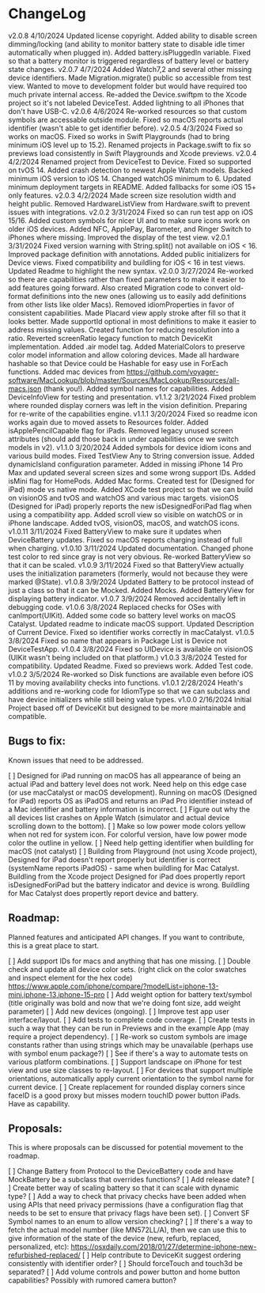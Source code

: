 # ChangeLog

v2.0.8 4/10/2024 Updated license copyright.  Added ability to disable screen dimming/locking (and ability to monitor battery state to disable idle timer automatically when plugged in).  Added battery.isPluggedIn variable.  Fixed so that a battery monitor is triggered regardless of battery level or battery state changes.
v2.0.7 4/7/2024 Added Watch7,2 and several other missing device identifiers.  Made Migration.migrate() public so accessible from test view.  Wanted to move to development folder but would have required too much private internal access.  Re-added the Device.swiftpm to the Xcode project so it's not labeled DeviceTest.  Added lightning to all iPhones that don't have USB-C.
v2.0.6 4/6/2024 Re-worked resources so that custom symbols are accessable outside module.  Fixed so macOS reports actual identifier (wasn't able to get identifier before).
v2.0.5 4/3/2024 Fixed so works on macOS.  Fixed so works in Swift Playgrounds (had to bring minimum iOS level up to 15.2).  Renamed projects in Package.swift to fix so previews load consistently in Swift Playgrounds and Xcode previews.
v2.0.4 4/2/2024 Renamed project from DeviceTest to Device.  Fixed so supported on tvOS 14.  Added crash detection to newest Apple Watch models.  Backed minimum iOS version to iOS 14.  Changed watchOS minimum to 6.  Updated minimum deployment targets in README.  Added fallbacks for some iOS 15+ only features.
v2.0.3 4/2/2024 Made screen size resolution width and height public.  Removed HardwareListView from Hardware.swift to prevent issues with integrations.
v2.0.2 3/31/2024 Fixed so can run test app on iOS 15/16.  Added custom symbols for nicer UI and to make sure icons work on older iOS devices.  Added NFC, ApplePay, Barometer, and Ringer Switch to iPhones where missing.  Improved the display of the test view.
v2.0.1 3/31/2024 Fixed version warning with String.split() not available on iOS < 16.  Improved package definition with annotations.  Added public initializers for Device views.  Fixed compatibility and buildling for iOS < 16 in test views.  Updated Readme to highlight the new syntax.
v2.0.0 3/27/2024 Re-worked so there are capabilities rather than fixed parameters to make it easier to add features going forward.  Also created Migration code to convert old-format definitions into the new ones (allowing us to easily add definitions from other lists like older Macs).  Removed idiomProperties in favor of consistent capabilities.  Made Placard view apply stroke after fill so that it looks better.  Made supportId optional in most definitions to make it easier to address missing values.  Created function for reducing resolution into a ratio.  Reverted screenRatio legacy function to match DeviceKit implementation.  Added .air model tag.  Added MaterialColors to preserve color model information and allow coloring devices.  Made all hardware hashable so that Device could be Hashable for easy use in ForEach functions.  Added mac devices from https://github.com/voyager-software/MacLookup/blob/master/Sources/MacLookup/Resources/all-macs.json (thank you!).  Added symbol names for capabilities.  Added DeviceInfoView for testing and presentation.
v1.1.2 3/21/2024 Fixed problem where rounded display corners was left in the vision definition.  Preparing for re-write of the capabilities engine.
v1.1.1 3/20/2024 Fixed so readme icon works again due to moved assets to Resources folder.  Added isApplePencilCapable flag for iPads.  Removed legacy unused screen attributes (should add those back in under capabilities once we switch models in v2).
v1.1.0 3/20/2024 Added symbols for device idiom icons and various build modes.  Fixed TestView Any to String conversion issue.  Added dynamicIsland configuration parameter.  Added in missing iPhone 14 Pro Max and updated several screen sizes and some wrong support IDs.  Added isMini flag for HomePods.  Added Mac forms. Created test for (Designed for iPad) mode vs native mode.  Added XCode test project so that we can build on visionOS and tvOS and watchOS and various mac targets.  visionOS (Designed for iPad) properly reports the new isDesignedForiPad flag when using a compatibility app.  Added scroll view so visible on watchOS or in iPhone landscape.  Added tvOS, visionOS, macOS, and watchOS icons.
v1.0.11 3/11/2024 Fixed BatteryView to make sure it updates when DeviceBattery updates.  Fixed so macOS reports charging instead of full when charging.
v1.0.10 3/11/2024 Updated documentation.  Changed phone test color to red since gray is not very obvious.  Re-worked BatteryView so that it can be scaled.
v1.0.9 3/11/2024 Fixed so that BatteryView actually uses the initialization parameters (formerly, would not because they were marked @State).
v1.0.8 3/9/2024 Updated Battery to be protocol instead of just a class so that it can be Mocked.  Added Mocks.  Added BatteryView for displaying battery indicator.
v1.0.7 3/9/2024 Removed accidentally left in debugging code.
v1.0.6 3/8/2024 Replaced checks for OSes with canImport(UIKit).  Added some code so battery level works on macOS Catalyst.  Updated readme to indicate macOS support.  Updated Description of Current Device.  Fixed so identifier works correctly in macCatalyst.
v1.0.5 3/8/2024 Fixed so name that appears in Package List is Device not DeviceTestApp.
v1.0.4 3/8/2024 Fixed so UIDevice is available on visionOS (UIKit wasn't being included on that platform.)
v1.0.3 3/8/2024 Tested for compatibility.  Updated Readme.  Fixed so previews work.  Added Test code.
v1.0.2 3/5/2024 Re-worked so Disk functions are available even before iOS 11 by moving availability checks into functions.
v1.0.1 2/28/2024 Heath's additions and re-working code for IdiomType so that we can subclass and have device initializers while still being value types.
v1.0.0 2/16/2024 Initial Project based off of DeviceKit but designed to be more maintainable and compatible.

## Bugs to fix:
Known issues that need to be addressed.

[ ] Designed for iPad running on macOS has all appearance of being an actual iPad and battery level does not work.  Need help on this edge case (or use macCatalyst or macOS development).  Running on macOS (Designed for iPad) reports OS as iPadOS and returns an iPad Pro identifier instead of a Mac identifier and battery information is incorrect.
[ ] Figure out why the all devices list crashes on Apple Watch (simulator and actual device scrolling down to the bottom).
[ ] Make so low power mode colors yellow when not red for system icon.  For colorful version, have low power mode color the outline in yellow.
[ ] Need help getting identifier when buildling for macOS (not catalyst)
[ ] Building from Playground (not using Xcode project), Designed for iPad doesn't report properly but identifier is correct (systemName reports iPadOS) - same when buildling for Mac Catalyst.  Buildling from the Xcode project Designed for iPad does propertly report isDesignedForiPad but the battery indicator and device is wrong.  Buildling for Mac Catalyst does propertly report device and battery.

## Roadmap:
Planned features and anticipated API changes.  If you want to contribute, this is a great place to start.

[ ] Add support IDs for macs and anything that has one missing.
[ ] Double check and update all device color sets. (right click on the color swatches and inspect element for the hex code)  https://www.apple.com/iphone/compare/?modelList=iphone-13-mini,iphone-13,iphone-15-pro
[ ] Add weight option for battery text/symbol (title originally was bold and now that we're doing font size, add weight parameter)
[ ] Add new devices (ongoing).
[ ] Improve test app user interface/layout.
[ ] Add tests to complete code coverage.
[ ] Create tests in such a way that they can be run in Previews and in the example App (may require a project dependency).
[ ] Re-work so custom symbols are image constants rather than using strings which may be unavailable (perhaps use with symbol enum package?)
[ ] See if there's a way to automate tests on various platform combinations.
[ ] Support landscape on iPhone for test view and use size classes to re-layout.
[ ] For devices that support multiple orientations, automatically apply current orientation to the symbol name for current device.
[ ] Create replacement for rounded display corners since faceID is a good proxy but misses modern touchID power button iPads.  Have as capability.

## Proposals:
This is where proposals can be discussed for potential movement to the roadmap.

[ ] Change Battery from Protocol to the DeviceBattery code and have MockBattery be a subclass that overrides functions?
[ ] Add release date?
[ ] Create better way of scaling battery so that it can scale with dynamic type?
[ ] Add a way to check that privacy checks have been added when using APIs that need privacy permissions (have a configuration flag that needs to be set to ensure that privacy flags have been set).
[ ] Convert SF Symbol names to an enum to allow version checking?
[ ] If there's a way to fetch the actual model number (like MN572LL/A), then we can use this to give information of the state of the device (new, refurb, replaced, personalized, etc): https://osxdaily.com/2018/01/27/determine-iphone-new-refurbished-replaced/
[ ] Help contribute to DeviceKit suggest ordering consistently with identifier order?
[ ] Should forceTouch and touch3d be separated?
[ ] Add volume controls and power button and home button capabilities?  Possibly with rumored camera button?
